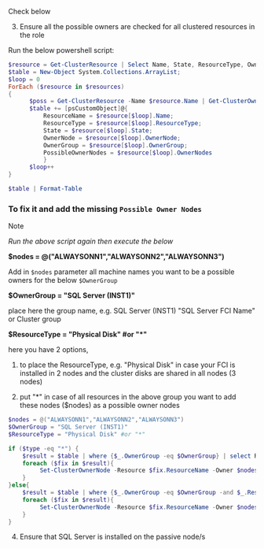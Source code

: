 Check below 

3. Ensure all the possible owners are checked for all clustered resources in the role

Run the below powershell script:

```powershell
$resource = Get-ClusterResource | Select Name, State, ResourceType, OwnerGroup, OwnerNode
$table = New-Object System.Collections.ArrayList;
$loop = 0
ForEach ($resource in $resources)
{
      $poss = Get-ClusterResource -Name $resource.Name | Get-ClusterOwnerNode
      $table += [psCustomObject]@{
          ResourceName = $resource[$loop].Name;
          ResourceType = $resource[$loop].ResourceType;
          State = $resource[$loop].State;
          OwnerNode = $resource[$loop].OwnerNode;
          OwnerGroup = $resource[$loop].OwnerGroup;
          PossibleOwnerNodes = $resource[$loop].OwnerNodes
          }
      $loop++
}

$table | Format-Table
```
### To fix it and add the missing `Possible Owner Nodes`
>[!Note]
>*Run the above script again then execute the below*
>
>**$nodes = @("ALWAYSONN1","ALWAYSONN2","ALWAYSONN3")**
>
> Add in `$nodes` parameter all machine names you want to be a possible owners for the below `$OwnerGroup`
>
>**$OwnerGroup = "SQL Server (INST1)"**
>
>place here the group name, e.g. SQL Server (INST1) "SQL Server FCI Name" or Cluster group
>
>**$ResourceType = "Physical Disk" #or "*"**
>
>here you have 2 options,
>
>1. to place the ResourceType, e.g. "Physical Disk" in case your FCI is installed in 2 nodes and the cluster disks are shared in all nodes (3 nodes)
> 
>2. put "*" in case of all resources in the above group you want to add these nodes ($nodes) as a possible owner nodes


```powershell
$nodes = @("ALWAYSONN1","ALWAYSONN2","ALWAYSONN3")
$OwnerGroup = "SQL Server (INST1)"
$ResourceType = "Physical Disk" #or "*"

if ($type -eq "*") {
    $result = $table | where {$_.OwnerGroup -eq $OwnerGroup} | select ResourceName
    foreach ($fix in $result){
         Set-ClusterOwnerNode -Resource $fix.ResourceName -Owner $nodes
    }
}else{
    $result = $table | where {$_.OwnerGroup -eq $OwnerGroup -and $_.ResourceType -eq $ResourceType} | select ResourceName
    foreach ($fix in $result){
         Set-ClusterOwnerNode -Resource $fix.ResourceName -Owner $nodes
    }
}

```
4. Ensure that SQL Server is installed on the passive node/s

